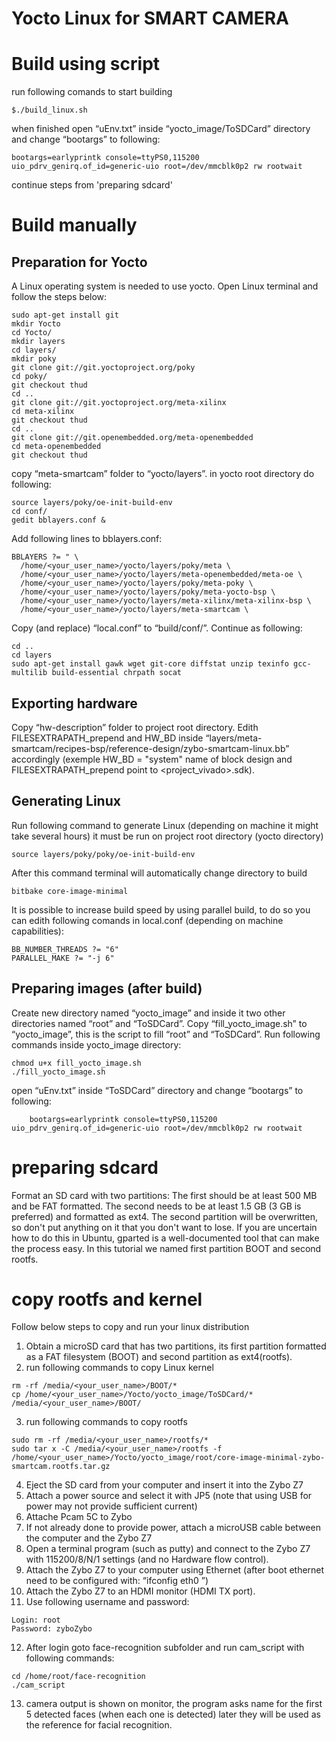 

# Yocto Linux for SMART CAMERA

# Build using script

run following comands to start building

```
$./build_linux.sh
```
when finished open “uEnv.txt” inside “yocto_image/ToSDCard” directory and change “bootargs” to following:

```
bootargs=earlyprintk console=ttyPS0,115200 uio_pdrv_genirq.of_id=generic-uio root=/dev/mmcblk0p2 rw rootwait
```
continue steps from 'preparing sdcard'
# Build manually 

## Preparation for Yocto
A Linux operating system is needed to use yocto. 
Open Linux terminal and follow the steps below:

```
sudo apt-get install git
mkdir Yocto
cd Yocto/
mkdir layers
cd layers/
mkdir poky
git clone git://git.yoctoproject.org/poky
cd poky/
git checkout thud
cd ..
git clone git://git.yoctoproject.org/meta-xilinx
cd meta-xilinx
git checkout thud
cd ..
git clone git://git.openembedded.org/meta-openembedded
cd meta-openembedded
git checkout thud
```
copy “meta-smartcam” folder to “yocto/layers”.
in yocto root directory do following:

```
source layers/poky/oe-init-build-env
cd conf/
gedit bblayers.conf &
```

Add following lines to bblayers.conf:
```
BBLAYERS ?= " \
  /home/<your_user_name>/yocto/layers/poky/meta \
  /home/<your_user_name>/yocto/layers/meta-openembedded/meta-oe \
  /home/<your_user_name>/yocto/layers/poky/meta-poky \
  /home/<your_user_name>/yocto/layers/poky/meta-yocto-bsp \
  /home/<your_user_name>/yocto/layers/meta-xilinx/meta-xilinx-bsp \
  /home/<your_user_name>/yocto/layers/meta-smartcam \
```

Copy (and replace) “local.conf” to “build/conf/”.
Continue as following:
```
cd ..
cd layers
sudo apt-get install gawk wget git-core diffstat unzip texinfo gcc-multilib build-essential chrpath socat
```

##	Exporting hardware
Copy “hw-description” folder to project root directory.
Edith FILESEXTRAPATH_prepend and HW_BD inside “layers/meta-smartcam/recipes-bsp/reference-design/zybo-smartcam-linux.bb” 
accordingly (exemple HW_BD = "system" name of block design and FILESEXTRAPATH_prepend point to <project_vivado>.sdk).

## Generating Linux
Run following command to generate Linux (depending on machine it might take several hours) it must be run on project root 
directory (yocto directory)
```
source layers/poky/poky/oe-init-build-env
```
After this command terminal will automatically change directory to build
```
bitbake core-image-minimal 
```
It is possible to increase build speed by using parallel build, to do so you can edith following comands in local.conf 
(depending on machine capabilities):

```
BB_NUMBER_THREADS ?= "6"
PARALLEL_MAKE ?= "-j 6"
```

## Preparing images (after build)
Create new directory named “yocto_image” and inside it two other directories named “root” and “ToSDCard”.
Copy “fill_yocto_image.sh” to “yocto_image”, this is the script to fill “root” and “ToSDCard”.
Run following commands inside yocto_image directory:
```
chmod u+x fill_yocto_image.sh
./fill_yocto_image.sh
```
open “uEnv.txt” inside “ToSDCard” directory and change “bootargs” to following:
```
	bootargs=earlyprintk console=ttyPS0,115200 uio_pdrv_genirq.of_id=generic-uio root=/dev/mmcblk0p2 rw rootwait
```
# preparing sdcard
Format an SD card with two partitions: The first should be at least 500 MB and be FAT formatted. The second needs 
to be at least 1.5 GB (3 GB is preferred) and formatted as ext4. The second partition will be overwritten, so don't
put anything on it that you don't want to lose. If you are uncertain how to do this in Ubuntu, gparted is a 
well-documented tool that can make the process easy.
In this tutorial we named first partition BOOT and second rootfs.

# copy rootfs and kernel
Follow below steps to copy and run your linux distribution
1.	Obtain a microSD card that has two partitions, its first partition formatted as a FAT filesystem (BOOT) and second partition as ext4(rootfs).
2.	run following commands to copy Linux kernel

```
rm -rf /media/<your_user_name>/BOOT/*
cp /home/<your_user_name>/Yocto/yocto_image/ToSDCard/*  /media/<your_user_name>/BOOT/
```

3.	run following commands to copy rootfs

```
sudo rm -rf /media/<your_user_name>/rootfs/*
sudo tar x -C /media/<your_user_name>/rootfs -f /home/<your_user_name>/Yocto/yocto_image/root/core-image-minimal-zybo-smartcam.rootfs.tar.gz
```

4.	Eject the SD card from your computer and insert it into the Zybo Z7
5.	Attach a power source and select it with JP5 (note that using USB for power may not provide sufficient current)
6.	Attache Pcam 5C to Zybo
7.	If not already done to provide power, attach a microUSB cable between the computer and the Zybo Z7
8.	Open a terminal program (such as putty) and connect to the Zybo Z7 with 115200/8/N/1 settings (and no Hardware flow control). 
9.	Attach the Zybo Z7 to your computer using Ethernet (after boot ethernet need to be configured with: “ifconfig eth0 <IP-address-if-needed>”)
10.	Attach the Zybo Z7 to an HDMI monitor (HDMI TX port).
11.	Use following username and password:

```
Login: root
Password: zyboZybo
```

12.	After login goto face-recognition subfolder and run cam_script with following commands:

```
cd /home/root/face-recognition
./cam_script
```

13.	camera output is shown on monitor, the program asks name for the first 5 detected faces (when each one is detected) later they will be used as the reference for facial recognition.

